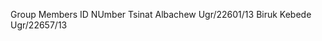 Group Members               ID NUmber
Tsinat Albachew            Ugr/22601/13
Biruk Kebede               Ugr/22657/13
